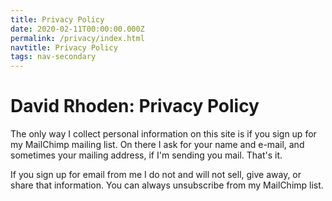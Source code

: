 ```yaml
---
title: Privacy Policy
date: 2020-02-11T00:00:00.000Z
permalink: /privacy/index.html
navtitle: Privacy Policy
tags: nav-secondary
---
```

# David Rhoden: Privacy Policy

The only way I collect personal information on this site is if you sign up for my MailChimp mailing list. On there I ask for your name and e-mail, and sometimes your mailing address, if I'm sending you mail. That's it.

If you sign up for email from me I do not and will not sell, give away, or share that information. You can always unsubscribe from my MailChimp list.